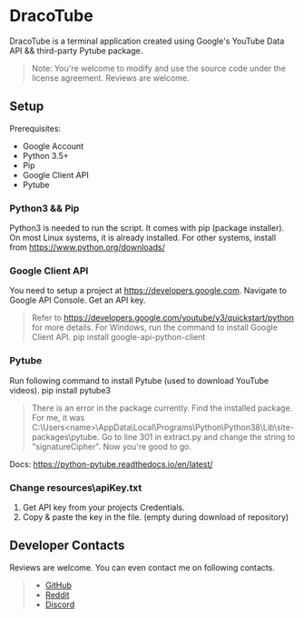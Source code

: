 # DracoTube
DracoTube is a terminal application created using Google's YouTube Data API && third-party Pytube package.
>Note: You're welcome to modify and use the source code under the license agreement. Reviews are welcome.

## Setup
Prerequisites:
* Google Account
* Python 3.5+
* Pip
* Google Client API
* Pytube

### Python3 && Pip
Python3 is needed to run the script. It comes with pip (package installer). On most Linux systems, it is already installed. For other systems, install from https://www.python.org/downloads/

### Google Client API
You need to setup a project at https://developers.google.com. Navigate to Google API Console. Get an API key.
> Refer to https://developers.google.com/youtube/v3/quickstart/python for more details.
For Windows, run the command to install Google Client API.
        pip install google-api-python-client

### Pytube
Run following command to install Pytube (used to download YouTube videos).
        pip install pytube3
> There is an error in the package currently. Find the installed package. For me, it was C:\Users\<name>\AppData\Local\Programs\Python\Python38\Lib\site-packages\pytube. Go to line 301 in extract.py and change the string to "signatureCipher". Now you're good to go.

Docs: https://python-pytube.readthedocs.io/en/latest/

### Change resources\apiKey.txt
1. Get API key from your projects Credentials.
2. Copy & paste the key in the file. (empty during download of repository)

## Developer Contacts
Reviews are welcome. You can even contact me on following contacts.

>* [GitHub](https://github.com/DracoY-code)
>* [Reddit](https://reddit.com/user/Red_Death_08)
>* [Discord](https://discord.gg/@DracoY#5089)
